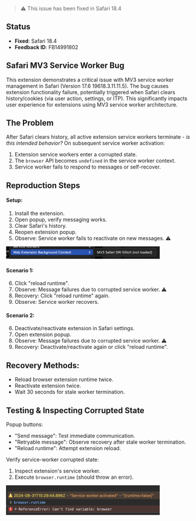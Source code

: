 > ⚠️ This issue has been fixed in Safari 18.4

## Status

- **Fixed**: Safari 18.4
- **Feedback ID**: FB14991802

## Safari MV3 Service Worker Bug

This extension demonstrates a critical issue with MV3 service worker management in Safari (Version 17.6 19618.3.11.11.5). The bug causes extension functionality failure, potentially triggered when Safari clears history/cookies (via user action, settings, or ITP). This significantly impacts user experience for extensions using MV3 service worker architecture.

## The Problem

After Safari clears history, all active extension service workers terminate - _is this intended behavior?_ On subsequent service worker activation:

1. Extension service workers enter a corrupted state.
2. The `browser` API becomes `undefined` in the service worker context.
3. Service worker fails to respond to messages or self-recover.

## Reproduction Steps

#### Setup:

1. Install the extension.
2. Open popup, verify messaging works.
3. Clear Safari's history.
4. Reopen extension popup.
5. Observe: Service worker fails to reactivate on new messages. ⚠️

<img src="screenshots/sw-not-activated.png" width="420">

#### Scenario 1:

6. Click "reload runtime".
7. Observe: Message failures due to corrupted service worker. ⚠️
8. Recovery: Click "reload runtime" again.
9. Observe: Service worker recovers.

#### Scenario 2:

6. Deactivate/reactivate extension in Safari settings.
7. Open extension popup.
8. Observe: Message failures due to corrupted service worker. ⚠️
9. Recovery: Deactivate/reactivate again or click "reload runtime".

## Recovery Methods:

- Reload browser extension runtime twice.
- Reactivate extension twice.
- Wait 30 seconds for stale worker termination.

## Testing & Inspecting Corrupted State

Popup buttons:

- "Send message": Test immediate communication.
- "Retryable message": Observe recovery after stale worker termination.
- "Reload runtime": Attempt extension reload.

Verify service-worker corrupted state:

1. Inspect extension's service worker.
2. Execute `browser.runtime` (should throw an error).

<img src="screenshots/sw-browser-undefined.png" width="420">

